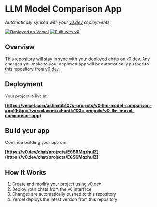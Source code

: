 # LLM Model Comparison App

*Automatically synced with your [v0.dev](https://v0.dev) deployments*

[![Deployed on Vercel](https://img.shields.io/badge/Deployed%20on-Vercel-black?style=for-the-badge&logo=vercel)](https://vercel.com/ashantib102s-projects/v0-llm-model-comparison-app)
[![Built with v0](https://img.shields.io/badge/Built%20with-v0.dev-black?style=for-the-badge)](https://v0.dev/chat/projects/EGS6MgxhuIZ)

## Overview

This repository will stay in sync with your deployed chats on [v0.dev](https://v0.dev).
Any changes you make to your deployed app will be automatically pushed to this repository from [v0.dev](https://v0.dev).

## Deployment

Your project is live at:

**[https://vercel.com/ashantib102s-projects/v0-llm-model-comparison-app](https://vercel.com/ashantib102s-projects/v0-llm-model-comparison-app)**

## Build your app

Continue building your app on:

**[https://v0.dev/chat/projects/EGS6MgxhuIZ](https://v0.dev/chat/projects/EGS6MgxhuIZ)**

## How It Works

1. Create and modify your project using [v0.dev](https://v0.dev)
2. Deploy your chats from the v0 interface
3. Changes are automatically pushed to this repository
4. Vercel deploys the latest version from this repository